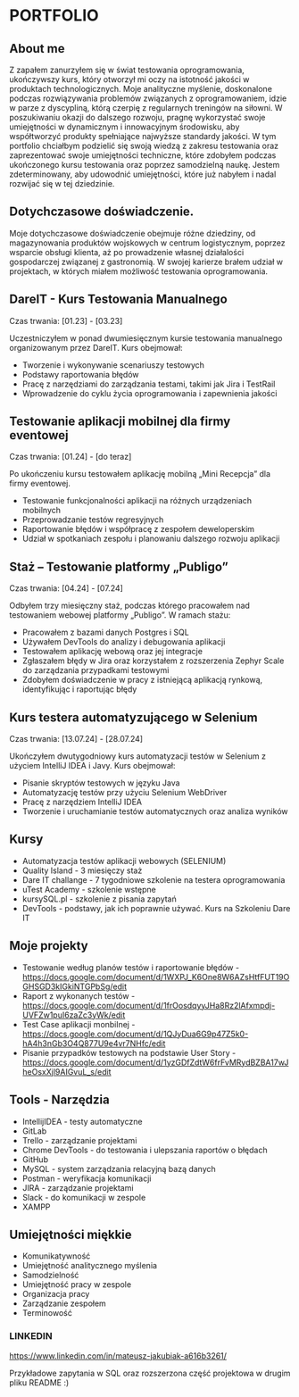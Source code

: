 # PORTFOLIO
## About me
Z zapałem zanurzyłem się w świat testowania oprogramowania, ukończywszy kurs, który otworzył mi oczy na istotność jakości w produktach technologicznych. Moje analityczne myślenie, doskonalone podczas rozwiązywania problemów związanych z oprogramowaniem, idzie w parze z dyscypliną, którą czerpię z regularnych treningów na siłowni. W poszukiwaniu okazji do dalszego rozwoju, pragnę wykorzystać swoje umiejętności w dynamicznym i innowacyjnym środowisku, aby współtworzyć produkty spełniające najwyższe standardy jakości. W tym portfolio chciałbym podzielić się swoją wiedzą z zakresu testowania oraz zaprezentować swoje umiejętności techniczne, które zdobyłem podczas ukończonego kursu testowania oraz poprzez samodzielną naukę. Jestem zdeterminowany, aby udowodnić umiejętności, które już nabyłem i nadal rozwijać się w tej dziedzinie.
## Dotychczasowe doświadczenie. 
Moje dotychczasowe doświadczenie obejmuje różne dziedziny, od magazynowania produktów wojskowych w centrum logistycznym, poprzez wsparcie obsługi klienta, aż po prowadzenie własnej działalości gospodarczej związanej z gastronomią.
W swojej karierze brałem udział w projektach, w których miałem możliwość testowania oprogramowania.

DareIT - Kurs Testowania Manualnego
------------------------------------
Czas trwania: [01.23] - [03.23]

Uczestniczyłem w ponad dwumiesięcznym kursie testowania manualnego organizowanym przez DareIT. 
Kurs obejmował:

* Tworzenie i wykonywanie scenariuszy testowych
* Podstawy raportowania błędów
* Pracę z narzędziami do zarządzania testami, takimi jak Jira i TestRail
* Wprowadzenie do cyklu życia oprogramowania i zapewnienia jakości


Testowanie aplikacji mobilnej dla firmy eventowej
---------------------------------------------------
Czas trwania: [01.24] - [do teraz]

Po ukończeniu kursu testowałem aplikację mobilną „Mini Recepcja” dla firmy eventowej.

* Testowanie funkcjonalności aplikacji na różnych urządzeniach mobilnych
* Przeprowadzanie testów regresyjnych
* Raportowanie błędów i współpracę z zespołem deweloperskim
* Udział w spotkaniach zespołu i planowaniu dalszego rozwoju aplikacji


Staż – Testowanie platformy „Publigo”
-------------------------------------
Czas trwania: [04.24] - [07.24]

Odbyłem trzy miesięczny staż, podczas którego pracowałem nad testowaniem webowej platformy „Publigo”. W ramach stażu:

* Pracowałem z bazami danych Postgres i SQL
* Używałem DevTools do analizy i debugowania aplikacji
* Testowałem aplikację webową oraz jej integracje
* Zgłaszałem błędy w Jira oraz korzystałem z rozszerzenia Zephyr Scale do zarządzania przypadkami testowymi
* Zdobyłem doświadczenie w pracy z istniejącą aplikacją rynkową, identyfikując i raportując błędy


Kurs testera automatyzującego w Selenium
-----------------------------------------
Czas trwania: [13.07.24] - [28.07.24]

Ukończyłem dwutygodniowy kurs automatyzacji testów w Selenium z użyciem IntelliJ IDEA i Javy. Kurs obejmował:

* Pisanie skryptów testowych w języku Java
* Automatyzację testów przy użyciu Selenium WebDriver
* Pracę z narzędziem IntelliJ IDEA
* Tworzenie i uruchamianie testów automatycznych oraz analiza wyników


## Kursy 

* Automatyzacja testów aplikacji webowych (SELENIUM) 
* Quality Island - 3 miesięczy staż 
* Dare IT challange - 7 tygodniowe szkolenie na testera oprogramowania 
* uTest Academy - szkolenie wstępne
* kursySQL.pl - szkolenie z pisania zapytań
* DevTools - podstawy, jak ich poprawnie używać. Kurs na Szkoleniu Dare IT

##  Moje projekty

* Testowanie według planów testów i raportowanie błędów -https://docs.google.com/document/d/1WXPJ_K6One8W6AZsHtfFUT19OGHSGD3kIGkiNTGPbSg/edit
* Raport z wykonanych testów - https://docs.google.com/document/d/1frOosdqyyJHa8Rz2lAfxmpdj-UVFZw1puI6zaZc3yWk/edit
* Test Case aplikacji monbilnej - https://docs.google.com/document/d/1QJyDua6G9p47Z5k0-hA4h3nGb3O4Q877U9e4vr7NHfc/edit
* Pisanie przypadków testowych na podstawie User Story - https://docs.google.com/document/d/1yzGDfZdtW6frFvMRydBZBA17wJheOsxXjl9AIGvuL_s/edit

## Tools - Narzędzia

* IntellijIDEA - testy automatyczne
* GitLab
* Trello - zarządzanie projektami
* Chrome DevTools - do testowania i ulepszania raportów o błędach
* GitHub
* MySQL - system zarządzania relacyjną bazą danych
* Postman - weryfikacja komunikacji 
* JIRA - zarządzanie projektami
* Slack - do komunikacji w zespole
* XAMPP

## Umiejętności miękkie 
* Komunikatywność
* Umiejętność analitycznego myślenia
* Samodzielność 
* Umiejętność pracy w zespole
* Organizacja pracy
* Zarządzanie zespołem
* Terminowość 


### LINKEDIN 

https://www.linkedin.com/in/mateusz-jakubiak-a616b3261/ 



Przykładowe zapytania w SQL oraz rozszerzona część projektowa w drugim pliku README :)
